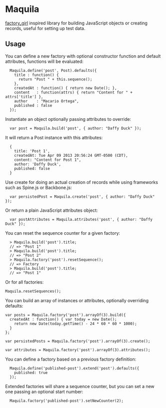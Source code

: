 # Maquila

[factory_girl](https://github.com/thoughtbot/factory_girl) inspired
library for building JavaScript objects or creating records, useful for
setting up test data.

## Usage

You can define a new factory with optional constructor function and
default attributes, functions will be evaluated:

      Maquila.define('post', Post).defaults({
        title : function() {
          return "Post " + this.sequence();
        },
        createdAt : function() { return new Date(); },
        content   : function(attrs) { return "Content for " + attrs['title'] },
        author    : "Macario Ortega",
        published : false
      });


Instantiate an object optionally passing attributes to override:

      var post = Maquila.build('post', { author: "Daffy Duck" });


It will return a Post instance with this attributes:

      {
        title: 'Post 1',
        createdAt: Tue Apr 09 2013 20:56:24 GMT-0500 (CDT),
        content: "Content for Post 1",
        author: 'Daffy Duck',
        published: false
      }

Use create for doing an actual creation of records while using
frameworks such as Spine.js or Backbone.js:

      var persistedPost = Maquila.create('post', { author: "Daffy Duck" });


Or return a plain JavaScript attributes object:

      var postAttributes = Maquila.attributes('post', { author: "Daffy Duck" });


You can reset the sequence counter for a given factory:

      > Maquila.build('post').title;
      // => "Post 1"
      > Maquila.build('post').title;
      // => "Post 2"
      > Maquila.factory('post').resetSequence();
      // => Factory
      > Maquila.build('post').title;
      // => "Post 1"


Or for all factories:

    Maquila.resetSequences();


You can build an array of instances or attributes, optionally
overriding defaults:

    var posts = Maquila.factory('post').arrayOf(3).build({
      createdAt : function() { var today = new Date();
        return new Date(today.getTime() - 24 * 60 * 60 * 1000);
      }
    };

    var persistedPosts = Maquila.factory('post').arrayOf(3).create();

    var attributes = Maquila.factory('post').arrayOf(3).attributes();


You can define a factory based on a previous factory definition:

      Maquila.define('published-post').extend('post').defaults({
        published: true
      });


Extended factories will share a sequence counter,
but you can set a new one passing an optional start number:

      Maquila.factory('published-post').setNewCounter(2);


